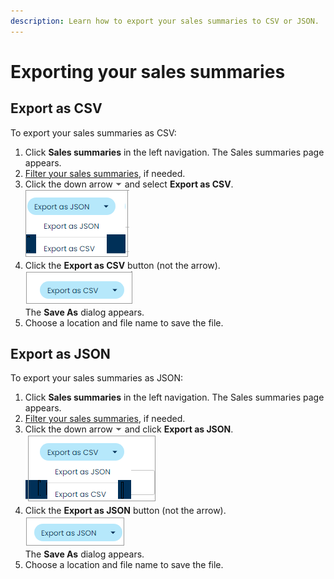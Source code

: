 ```yaml
---
description: Learn how to export your sales summaries to CSV or JSON.
---
```


# Exporting your sales summaries

## Export as CSV

To export your sales summaries as CSV:

1. Click **Sales summaries** in the left navigation. The Sales summaries page appears.
2. [Filter your sales summaries](filtering-your-sales-summaries.md), if needed.
3. Click the down arrow ![](<../../../../.gitbook/assets/down-arrow (2).png>) and select **Export as CSV**.\
   ![](<../../../../.gitbook/assets/1 sales summ export dropdown csv.png>)
4. Click the **Export as CSV** button (not the arrow).\
   ![](<../../../../.gitbook/assets/2 sales summ export csv.png>)\
   The **Save As** dialog appears.
5. Choose a location and file name to save the file.

## Export as JSON

To export your sales summaries as JSON:

1. Click **Sales summaries** in the left navigation. The Sales summaries page appears.
2. [Filter your sales summaries](filtering-your-sales-summaries.md), if needed.
3. Click the down arrow ![](<../../../../.gitbook/assets/down-arrow (2).png>) and click **Export as JSON**.\
   ![](<../../../../.gitbook/assets/3 sales summ export dropdown json.png>)
4. Click the **Export as JSON** button (not the arrow).\
   ![](<../../../../.gitbook/assets/4 sales summ export json.png>)\
   The **Save As** dialog appears.
5. Choose a location and file name to save the file.
